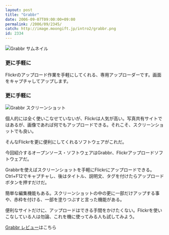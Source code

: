 ```yaml
---
layout: post
title: "Grabbr"
date: 2006-09-07T09:00:00+09:00
permalink: /2006/09/2345/
catch: http://image.moongift.jp/intro2/grabbr.png
id: 2334
---
```

 ![Grabbr サムネイル](http://image.moongift.jp/intro2/grabbr.t.png "Grabbr サムネイル")
  

### 更に手軽に
  
Flickrのアップロード作業を手軽にしてくれる、専用アップローダーです。画面をキャプチャしてアップします。  
<!--more-->  

### 更に手軽に
  

![Grabbr スクリーンショット](http://image.moongift.jp/intro2/grabbr.png "Grabbr スクリーンショット")

  

個人的には全く使いこなせていないが、Flickrは人気が高い。写真共有サイトではあるが、画像であれば何でもアップロードできる。それこそ、スクリーンショットでも良い。

  

そんなFlickrを更に便利にしてくれるソフトウェアがこれだ。

  

今回紹介するオープンソース・ソフトウェアはGrabbr、Flickrアップロードソフトウェアだ。

  

Grabbrを使えばスクリーンショットを手軽にFlickrにアップロードできる。Ctrl+F12でキャプチャし、後はタイトル、説明文、タグを付けたらアップロードボタンを押すだけだ。

  

簡単な編集機能もある。スクリーンショットの中の更に一部だけアップする事や、赤枠を付ける、一部を塗りつぶすと言った機能がある。

  

便利なサイトだけに、アップロードはできる手間をかけたくない。Flickrを使いこなしている人は勿論、これを機に使ってみる人も試してみよう。

  

[Grabbr レビュー](http://oss.moongift.jp/review/i-2346.html)はこちら

